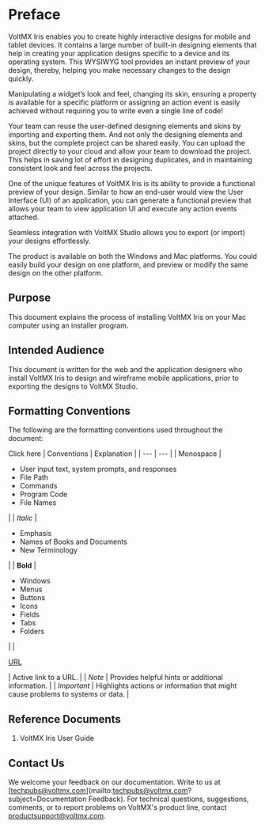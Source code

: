 ﻿ 

Preface
=======

VoltMX Iris enables you to create highly interactive designs for mobile and tablet devices. It contains a large number of built-in designing elements that help in creating your application designs specific to a device and its operating system. This WYSIWYG tool provides an instant preview of your design, thereby, helping you make necessary changes to the design quickly.

Manipulating a widget’s look and feel, changing its skin, ensuring a property is available for a specific platform or assigning an action event is easily achieved without requiring you to write even a single line of code!

Your team can reuse the user-defined designing elements and skins by importing and exporting them. And not only the designing elements and skins, but the complete project can be shared easily. You can upload the project directly to your cloud and allow your team to download the project. This helps in saving lot of effort in designing duplicates, and in maintaining consistent look and feel across the projects.

One of the unique features of VoltMX Iris is its ability to provide a functional preview of your design. Similar to how an end-user would view the User Interface (UI) of an application, you can generate a functional preview that allows your team to view application UI and execute any action events attached.

Seamless integration with VoltMX Studio allows you to export (or import) your designs effortlessly.

The product is available on both the Windows and Mac platforms. You could easily build your design on one platform, and preview or modify the same design on the other platform.

Purpose
-------

This document explains the process of installing VoltMX Iris on your Mac computer using an installer program.

Intended Audience
-----------------

This document is written for the web and the application designers who install VoltMX Iris to design and wireframe mobile applications, prior to exporting the designs to VoltMX Studio.

Formatting Conventions
----------------------

The following are the formatting conventions used throughout the document:

Click here | Conventions | Explanation |
| --- | --- |
| Monospace | 
*   User input text, system prompts, and responses
*   File Path
*   Commands
*   Program Code
*   File Names

 |
| _Italic_ | 

*   Emphasis
*   Names of Books and Documents
*   New Terminology

 |
| **Bold** | 

*   Windows
*   Menus
*   Buttons
*   Icons
*   Fields
*   Tabs
*   Folders

 |
| 

[URL](#)

 | Active link to a URL. |
| _Note_ | Provides helpful hints or additional information. |
| _Important_ | Highlights actions or information that might cause problems to systems or data. |

Reference Documents
-------------------

1.  VoltMX Iris User Guide

Contact Us
----------

We welcome your feedback on our documentation. Write to us at [techpubs@voltmx.com](mailto:techpubs@voltmx.com?subject=Documentation Feedback). For technical questions, suggestions, comments, or to report problems on VoltMX's product line, contact [productsupport@voltmx.com](mailto:productsupport@voltmx.com).
